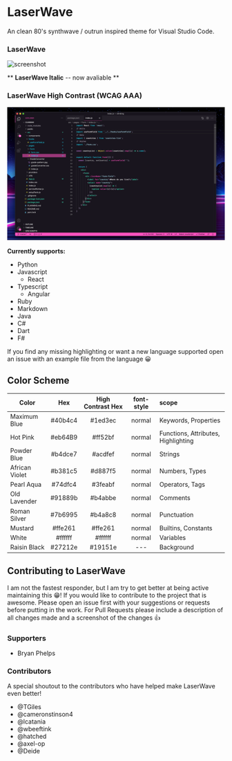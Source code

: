 # LaserWave

An clean 80's synthwave / outrun inspired theme for Visual Studio Code.

### LaserWave

![screenshot](screenshot.png)

** **LaserWave Italic** -- now avaliable **

### LaserWave High Contrast (WCAG AAA)

![screenshot](screenshot-high-contrast.png)

**Currently supports:**

- Python
- Javascript
  - React
- Typescript
  - Angular
- Ruby
- Markdown
- Java
- C#
- Dart
- F#

If you find any missing highlighting or want a new language supported open an issue with an example file from the language 😀

## Color Scheme

| Color   | Hex         | High Contrast Hex | font-style  | scope |
| ------- |:-----------:|:---:|:-----------:|:-----|
| Maximum Blue | #40b4c4 | #1ed3ec | normal | Keywords, Properties |
| Hot Pink | #eb64B9 | #ff52bf | normal | Functions, Attributes, Highlighting |
| Powder Blue | #b4dce7 | #acdfef | normal | Strings |
| African Violet | #b381c5 | #d887f5 | normal | Numbers, Types |
| Pearl Aqua | #74dfc4 | #3feabf | normal | Operators, Tags |
| Old Lavender | #91889b | #b4abbe | normal | Comments |
| Roman Silver | #7b6995 | #b4a8c8 | normal | Punctuation |
| Mustard | #ffe261 | #ffe261 | normal | Builtins, Constants |
| White | #ffffff | #ffffff | normal | Variables |
| Raisin Black | #27212e | #19151e | --- | Background |

## Contributing to LaserWave

I am not the fastest responder, but I am try to get better at being active maintaining this 😁! If you would like to contribute to the project that is awesome. Please open an issue first with your suggestions or requests before putting in the work. For Pull Requests please include a description of all changes made and a screenshot of the changes 👍

### Supporters

- Bryan Phelps

### Contributors

A special shoutout to the contributors who have helped make LaserWave even better!

- @TGiles
- @cameronstinson4
- @lcatania
- @wbeeftink
- @hatched
- @axel-op
- @Deide
